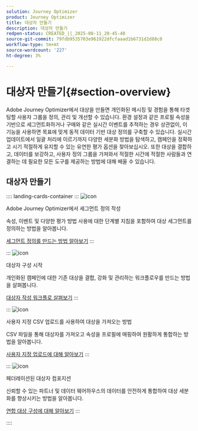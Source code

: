```yaml
---
solution: Journey Optimizer
product: Journey Optimizer
title: 대상자 만들기
description: 대상자 만들기
redpen-status: CREATED_||_2025-08-11_20-45-40
source-git-commit: 79fdb9535703e961922dfcfaaad1b6731d2d88c0
workflow-type: tm+mt
source-wordcount: '227'
ht-degree: 3%

---
```



# 대상자 만들기{#section-overview}

Adobe Journey Optimizer에서 대상을 만들면 개인화된 메시징 및 경험을 통해 타겟팅할 사용자 그룹을 정의, 관리 및 개선할 수 있습니다. 환경 설정과 같은 프로필 속성을 기반으로 세그먼트화하거나 구매와 같은 실시간 이벤트를 추적하는 경우 상관없이, 이 기능을 사용하면 목표에 맞게 동적 데이터 기반 대상 정의를 구축할 수 있습니다. 실시간 업데이트에서 일괄 처리에 이르기까지 다양한 세분화 방법을 탐색하고, 캠페인을 정확하고 시기 적절하게 유지할 수 있는 유연한 평가 옵션을 찾아보십시오. 또한 대상을 결합하고, 데이터를 보강하고, 사용자 정의 그룹을 가져와서 적절한 시간에 적절한 사람들과 연결하는 데 필요한 모든 도구를 제공하는 방법에 대해 배울 수 있습니다.

## 대상자 만들기

:::: landing-cards-container
:::
![icon](https://cdn.experienceleague.adobe.com/icons/list-check.svg)

Adobe Journey Optimizer에서 세그먼트 정의 작성

속성, 이벤트 및 다양한 평가 방법 사용에 대한 단계별 지침을 포함하여 대상 세그먼트를 정의하는 방법을 알아봅니다.

[세그먼트 정의를 만드는 방법 알아보기](../using/audience/creating-a-segment-definition.md)
:::

:::
![icon](https://cdn.experienceleague.adobe.com/icons/puzzle-piece.svg)

대상자 구성 시작

개인화된 캠페인에 대한 기존 대상을 결합, 강화 및 관리하는 워크플로우를 만드는 방법을 살펴봅니다.

[대상자 작성 워크플로 살펴보기](../using/audience/get-started-audience-orchestration.md)
:::

:::
![icon](https://cdn.experienceleague.adobe.com/icons/file-upload.svg)

사용자 지정 CSV 업로드를 사용하여 대상을 가져오는 방법

CSV 파일을 통해 대상자를 가져오고 속성을 프로필에 매핑하여 원활하게 통합하는 방법을 알아봅니다.

[사용자 지정 업로드에 대해 알아보기](../using/audience/custom-upload.md)
:::

:::
![icon](https://cdn.experienceleague.adobe.com/icons/shield-halved.svg)

페더레이션된 대상자 컴포지션

신뢰할 수 있는 파트너 및 데이터 웨어하우스의 데이터를 안전하게 통합하여 대상 세분화를 향상시키는 방법을 알아봅니다.

[연합 대상 구성에 대해 알아보기](../using/audience/federated-audience-composition.md)
:::

::::

